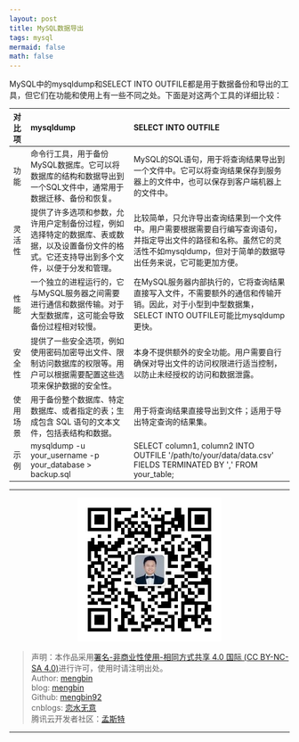 ```yaml
---
layout: post
title: MySQL数据导出
tags: mysql
mermaid: false
math: false
---  
```


MySQL中的mysqldump和SELECT INTO OUTFILE都是用于数据备份和导出的工具，但它们在功能和使用上有一些不同之处。下面是对这两个工具的详细比较：

| 对比项   | mysqldump                                                                                                                                      | SELECT INTO OUTFILE                                                                                                                                                                 |
| :------- | :--------------------------------------------------------------------------------------------------------------------------------------------- | :---------------------------------------------------------------------------------------------------------------------------------------------------------------------------------- |
| 功能     | 命令行工具，用于备份MySQL数据库。它可以将数据库的结构和数据导出到一个SQL文件中，通常用于数据迁移、备份和恢复。                                 | MySQL的SQL语句，用于将查询结果导出到一个文件中。它可以将查询结果保存到服务器上的文件中，也可以保存到客户端机器上的文件中。                                                          |
| 灵活性   | 提供了许多选项和参数，允许用户定制备份过程，例如选择特定的数据库、表或数据，以及设置备份文件的格式。它还支持导出到多个文件，以便于分发和管理。 | 比较简单，只允许导出查询结果到一个文件中。用户需要根据需要自行编写查询语句，并指定导出文件的路径和名称。虽然它的灵活性不如mysqldump，但对于简单的数据导出任务来说，它可能更加方便。 |
| 性能     | 一个独立的进程运行的，它与MySQL服务器之间需要进行通信和数据传输。对于大型数据库，这可能会导致备份过程相对较慢。                                | 在MySQL服务器内部执行的，它将查询结果直接写入文件，不需要额外的通信和传输开销。因此，对于小型到中型数据集，SELECT INTO OUTFILE可能比mysqldump更快。                                 |
| 安全性   | 提供了一些安全选项，例如使用密码加密导出文件、限制访问数据库的权限等。用户可以根据需要配置这些选项来保护数据的安全性。                         | 本身不提供额外的安全功能。用户需要自行确保对导出文件的访问权限进行适当控制，以防止未经授权的访问和数据泄露。                                                                        |
| 使用场景 | 用于备份整个数据库、特定数据库、或者指定的表；生成包含 SQL 语句的文本文件，包括表结构和数据。                                                  | 用于将查询结果直接导出到文件；适用于导出特定查询的结果集。                                                                                                                          |
| 示例     | mysqldump -u your_username -p your_database > backup.sql                                                                                       | SELECT column1, column2 INTO OUTFILE '/path/to/your/data/data.csv' FIELDS TERMINATED BY ',' FROM your_table;                                                                        |

---

<div align="center">
  <img src="../img/qrcode_wechat.jpg" alt="孟斯特">
</div>

> 声明：本作品采用[署名-非商业性使用-相同方式共享 4.0 国际 (CC BY-NC-SA 4.0)](https://creativecommons.org/licenses/by-nc-sa/4.0/deed.zh)进行许可，使用时请注明出处。  
> Author: [mengbin](mengbin1992@outlook.com)  
> blog: [mengbin](https://mengbin.top)  
> Github: [mengbin92](https://mengbin92.github.io/)  
> cnblogs: [恋水无意](https://www.cnblogs.com/lianshuiwuyi/)  
> 腾讯云开发者社区：[孟斯特](https://cloud.tencent.com/developer/user/6649301)  

---
